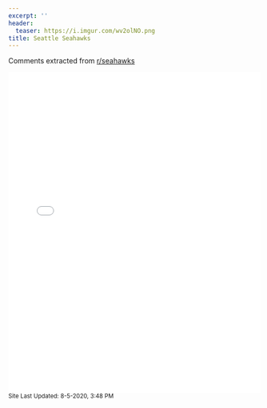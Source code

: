 ```yaml
---
excerpt: ''
header:
  teaser: https://i.imgur.com/wv2olNO.png
title: Seattle Seahawks
---
```


Comments extracted from [r/seahawks](https://reddit.com/r/seahawks)
<iframe id="igraph" scrolling="no" style="border:none;" seamless="seamless" src="/plots/NFL/SEA.html" height="640" width="100%"></iframe>
<small>Site Last Updated: 8-5-2020, 3:48 PM</small>